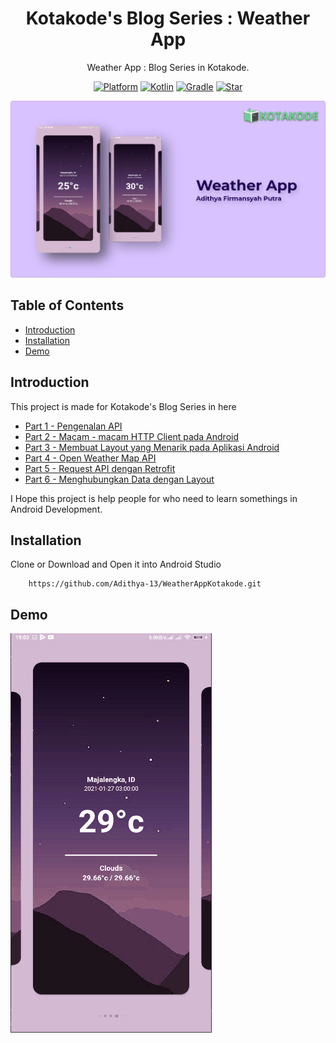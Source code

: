 <h1 align="center">
  Kotakode's Blog Series : Weather App
</h1>
<p align="center">
  Weather App : Blog Series in Kotakode.
</p>
<p align="center">
  <a href="http://developer.android.com/index.html"><img alt="Platform" src="https://img.shields.io/badge/platform-Android-green.svg"></a>
  <a href="http://kotlinlang.org"><img alt="Kotlin" src="https://img.shields.io/badge/kotlin-1.4.20-blue.svg"></a>
  <a href="https://developer.android.com/studio/releases/gradle-plugin"><img alt="Gradle" src="https://img.shields.io/badge/gradle-4.1.1-yellow.svg"></a>
  <a href="https://github.com/Adithya-13/WeatherAppKotakode/"><img alt="Star" src="https://img.shields.io/github/stars/Adithya-13/WeatherAppKotakode"></a>
</p>

<p align="center">
  <img src="assets/KotakodeWeatherAppThumbnail.png"/>
</p>

## Table of Contents
- [Introduction](#introduction)
- [Installation](#installation)
- [Demo](#demo)

## Introduction

This project is made for Kotakode's Blog Series in here 

* [Part 1 - Pengenalan API](https://kotakode.com/blogs/4686/Part-1---Pengenalan-API)
* [Part 2 - Macam - macam HTTP Client pada Android](https://kotakode.com/blogs/4691/Part-2---Macam-macam-HTTP-Client-pada-Android)
* [Part 3 - Membuat Layout yang Menarik pada Aplikasi Android](https://kotakode.com/blogs/5030/Part-3---Membuat-Layout-yang-Menarik-pada-Aplikasi-Android-(Weather-App))
* [Part 4 - Open Weather Map API](https://kotakode.com/blogs/5058/Part-4---OpenWeatherMap-API-(Weather-App))
* [Part 5 - Request API dengan Retrofit](https://kotakode.com/blogs/5119/Part-5---Request-API-dengan-Retrofit-(Weather-App))
* [Part 6 - Menghubungkan Data dengan Layout](https://kotakode.com/blogs/5125/Part-6---Menghubungkan-Data-dengan-Layout-(Weather-App))

I Hope this project is help people for who need to learn somethings in Android Development.

## Installation

Clone or Download and Open it into Android Studio
```
    https://github.com/Adithya-13/WeatherAppKotakode.git
```  

## Demo

![demo](assets/weather_app_demo.gif?raw=true)

